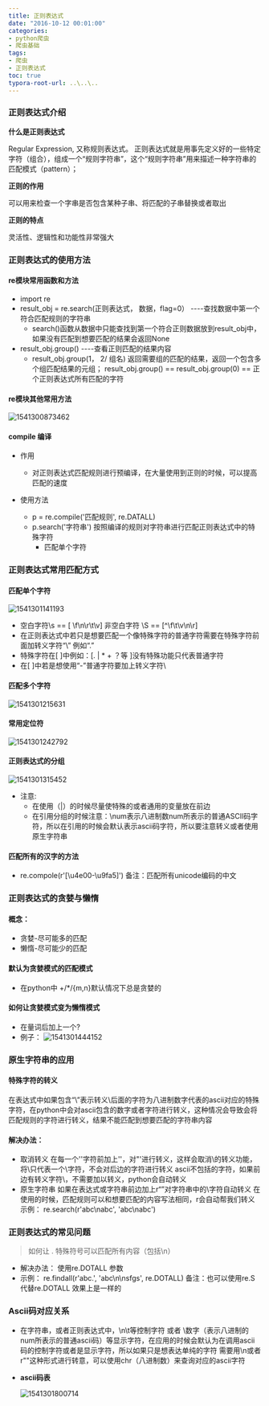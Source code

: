 ```yaml
---
title: 正则表达式
date: "2016-10-12 00:01:00"
categories:
- python爬虫
- 爬虫基础
tags:
- 爬虫
- 正则表达式
toc: true
typora-root-url: ..\..\..
---
```


### 正则表达式介绍

**什么是正则表达式**

Regular Expression, 又称规则表达式。
正则表达式就是用事先定义好的一些特定字符（组合），组成一个“规则字符串”，这个“规则字符串”用来描述一种字符串的匹配模式（pattern）；

**正则的作用**

可以用来检查一个字串是否包含某种子串、将匹配的子串替换或者取出

**正则的特点**

灵活性、逻辑性和功能性非常强大

<!-- more -->

### 正则表达式的使用方法

#### re模块常用函数和方法
* import  re
* result_obj = re.search(正则表达式， 数据，flag=0）     ----查找数据中第一个符合匹配规则的字符串
  * search()函数从数据中只能查找到第一个符合正则数据放到result_obj中，  如果没有匹配到想要匹配的结果会返回None
* result_obj.group()      ----查看正则匹配的结果内容
  * result_obj.group(1， 2/ 组名) 返回需要组的匹配的结果，返回一个包含多个组匹配结果的元组；    result_obj.group() == result_obj.group(0) == 正个正则表达式所有匹配的字符

#### re模块其他常用方法

![1541300873462](/img/1541300873462.png)

#### compile 编译

* 作用

   * 对正则表达式匹配规则进行预编译，在大量使用到正则的时候，可以提高匹配的速度
* 使用方法

  * p = re.compile('匹配规则',  re.DATALL)
  * p.search('字符串')       按照编译的规则对字符串进行匹配正则表达式中的特殊字符
    * 匹配单个字符

### 正则表达式常用匹配方式

#### 匹配单个字符

![1541301141193](/img/1541301141193.png)

* 空白字符\s == [ \f\n\r\t\v]   非空白字符 \S == \[^\f\t\v\n\r\]   
* 在正则表达式中若只是想要匹配一个像特殊字符的普通字符需要在特殊字符前面加转义字符“\” 例如“\.”
* 特殊字符在[ ]中例如：[.    |   * + ？等 ]没有特殊功能只代表普通字符
* 在[ ]中若是想使用“-”普通字符要加上转义字符\

#### 匹配多个字符

![1541301215631](/img/1541301215631.png)

#### 常用定位符

![1541301242792](/img/1541301242792.png)
#### 正则表达式的分组

![1541301315452](/img/1541301315452.png)

  * 注意: 
      * 在使用（|）的时候尽量使特殊的或者通用的变量放在前边
      * 在引用分组的时候注意：\num表示八进制数num所表示的普通ASCII码字符，所以在引用的时候会默认表示ascii码字符，所以要注意转义或者使用原生字符串

#### 匹配所有的汉字的方法
- re.compole(r'[\u4e00-\u9fa5]')
	备注：匹配所有unicode编码的中文

### 正则表达式的贪婪与懒惰
#### 概念：
- 贪婪-尽可能多的匹配
- 懒惰-尽可能少的匹配
#### 默认为贪婪模式的匹配模式
- 在python中 +/*/{m,n}默认情况下总是贪婪的
#### 如何让贪婪模式变为懒惰模式
- 在量词后加上一个?
- 例子：
![1541301444152](/img/1541301444152.png)

### 原生字符串的应用
#### 特殊字符的转义
在表达式中如果包含“\”表示转义\后面的字符为八进制数字代表的ascii对应的特殊字符，在python中会对ascii包含的数字或者字符进行转义，这种情况会导致会将匹配规则的字符进行转义，结果不能匹配到想要匹配的字符串内容
#### 解决办法：
- 取消转义
	在每一个'\'字符前加上'\'，对"\'进行转义，这样会取消\的转义功能，将\\只代表一个\字符，不会对后边的字符进行转义
	ascii不包括的字符，如果前边有转义字符\，不需要加以转义，python会自动转义
- 原生字符串
	如果在表达式或字符串前边加上r“”对字符串中的\字符自动转义
	在使用的时候，匹配规则可以和想要匹配的内容写法相同，r会自动帮我们转义
	示例： re.search(r'abc\nabc', 'abc\nabc')
### 正则表达式的常见问题
> 如何让 . 特殊符号可以匹配所有内容（包括\n）

- 解决办法：
	使用re.DOTALL 参数
- 示例：
	re.findall(r'abc.',  'abc\n\nsfgs', re.DOTALL)
	备注：也可以使用re.S 代替re.DOTALL 效果上是一样的
### Ascii码对应关系
- 在字符串，或者正则表达式中，\n\t等控制字符 或者 \数字（表示八进制的num所表示的普通ascii码）等显示字符，在应用的时候会默认为在调用ascii码的控制字符或者是显示字符，所以如果只是想表达单纯的字符 需要用\\n或者r""这种形式进行转意，可以使用chr（八进制数）来查询对应的ascii字符

- **ascii码表**

  ![1541301800714](/img/1541301800714.png)